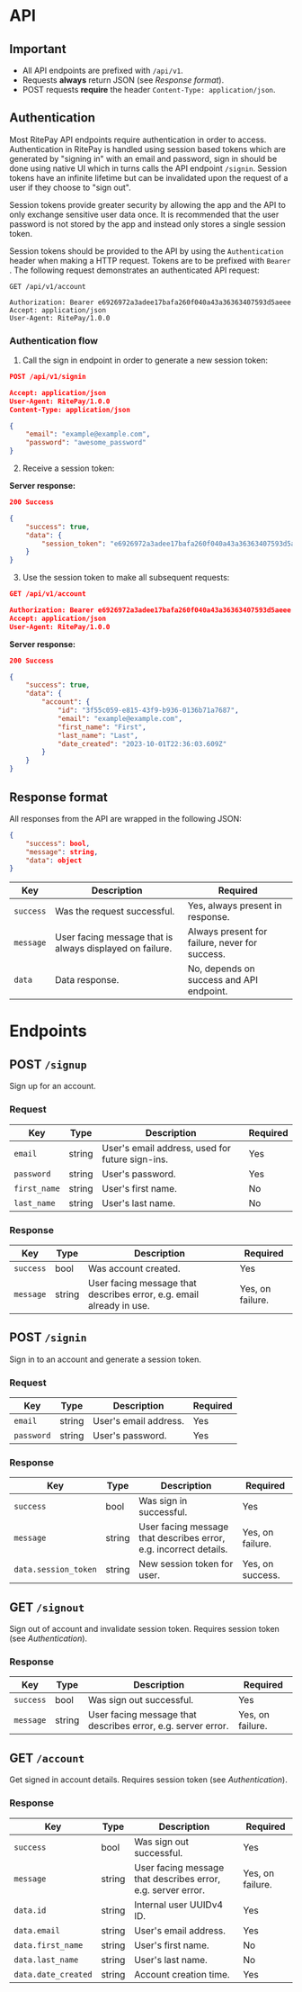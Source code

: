 # API

## Important

* All API endpoints are prefixed with `/api/v1`.
* Requests **always** return JSON (see *Response format*).
* POST requests **require** the header `Content-Type: application/json`.

## Authentication

Most RitePay API endpoints require authentication in order to access. Authentication in RitePay is handled using session based tokens which are generated by "signing in" with an email and password, sign in should be done using native UI which in turns calls the API endpoint `/signin`. Session tokens have an infinite lifetime but can be invalidated upon the request of a user if they choose to "sign out".

Session tokens provide greater security by allowing the app and the API to only exchange sensitive user data once. It is recommended that the user password is not stored by the app and instead only stores a single session token.

Session tokens should be provided to the API by using the `Authentication` header when making a HTTP request. Tokens are to be prefixed with `Bearer `. The following request demonstrates an authenticated API request:

```
GET /api/v1/account

Authorization: Bearer e6926972a3adee17bafa260f040a43a36363407593d5aeee
Accept: application/json
User-Agent: RitePay/1.0.0
```

### Authentication flow

1. Call the sign in endpoint in order to generate a new session token:

```json
POST /api/v1/signin

Accept: application/json
User-Agent: RitePay/1.0.0
Content-Type: application/json

{
    "email": "example@example.com",
    "password": "awesome_password"
}
```

2. Receive a session token:

**Server response:**
```json
200 Success

{
    "success": true,
    "data": {
        "session_token": "e6926972a3adee17bafa260f040a43a36363407593d5aeee"
    }
}
```

3. Use the session token to make all subsequent requests:

```json
GET /api/v1/account

Authorization: Bearer e6926972a3adee17bafa260f040a43a36363407593d5aeee
Accept: application/json
User-Agent: RitePay/1.0.0
```

**Server response:**
```json
200 Success

{
    "success": true,
    "data": {
        "account": {
            "id": "3f55c059-e815-43f9-b936-0136b71a7687",
            "email": "example@example.com",
            "first_name": "First",
            "last_name": "Last",
            "date_created": "2023-10-01T22:36:03.609Z"
        }
    }
}
```

## Response format

All responses from the API are wrapped in the following JSON:

```json
{
    "success": bool,
    "message": string,
    "data": object
}
```

|Key|Description|Required|
|-|-|-|
|`success`|Was the request successful.|Yes, always present in response.|
|`message`|User facing message that is always displayed on failure.|Always present for failure, never for success.|
|`data`|Data response.|No, depends on success and API endpoint.|

# Endpoints

## POST `/signup`

Sign up for an account.

### Request

|Key|Type|Description|Required|
|-|-|-|-|
|`email`|string|User's email address, used for future sign-ins.|Yes|
|`password`|string|User's password.|Yes|
|`first_name`|string|User's first name.|No|
|`last_name`|string|User's last name.|No|

### Response

|Key|Type|Description|Required|
|-|-|-|-|
|`success`|bool|Was account created.|Yes|
|`message`|string|User facing message that describes error, e.g. email already in use.|Yes, on failure.|

## POST `/signin`

Sign in to an account and generate a session token.

### Request

|Key|Type|Description|Required|
|-|-|-|-|
|`email`|string|User's email address.|Yes|
|`password`|string|User's password.|Yes|

### Response

|Key|Type|Description|Required|
|-|-|-|-|
|`success`|bool|Was sign in successful.|Yes|
|`message`|string|User facing message that describes error, e.g. incorrect details.|Yes, on failure.|
|`data.session_token`|string|New session token for user.|Yes, on success.|

## GET `/signout`

Sign out of account and invalidate session token. Requires session token (see *Authentication*).

### Response

|Key|Type|Description|Required|
|-|-|-|-|
|`success`|bool|Was sign out successful.|Yes|
|`message`|string|User facing message that describes error, e.g. server error.|Yes, on failure.|

## GET `/account`

Get signed in account details. Requires session token (see *Authentication*).

### Response

|Key|Type|Description|Required|
|-|-|-|-|
|`success`|bool|Was sign out successful.|Yes|
|`message`|string|User facing message that describes error, e.g. server error.|Yes, on failure.|
|`data.id`|string|Internal user UUIDv4 ID.|Yes|
|`data.email`|string|User's email address.|Yes|
|`data.first_name`|string|User's first name.|No|
|`data.last_name`|string|User's last name.|No|
|`data.date_created`|string<ISO8601 date>|Account creation time.|Yes|
